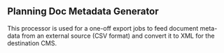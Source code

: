 ## Planning Doc Metadata Generator

This processor is used for a one-off export jobs to feed document meta-data from an external source (CSV format) and convert it to XML for the destination CMS.